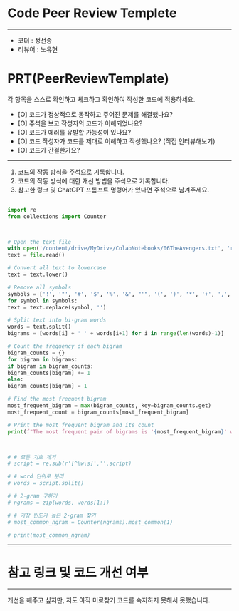 # Code Peer Review Templete
---
- 코더 : 정선종
- 리뷰어 : 노유현


# PRT(PeerReviewTemplate)

각 항목을 스스로 확인하고 체크하고 확인하여 작성한 코드에 적용하세요.

- [O] 코드가 정상적으로 동작하고 주어진 문제를 해결했나요?
- [O] 주석을 보고 작성자의 코드가 이해되었나요?
- [O] 코드가 에러를 유발할 가능성이 있나요?
- [O] 코드 작성자가 코드를 제대로 이해하고 작성했나요? (직접 인터뷰해보기)
- [O] 코드가 간결한가요?

---

1. 코드의 작동 방식을 주석으로 기록합니다.
2. 코드의 작동 방식에 대한 개선 방법을 주석으로 기록합니다.
3. 참고한 링크 및 ChatGPT 프롬프트 명령어가 있다면 주석으로 남겨주세요.
   
```python
   
import re
from collections import Counter



# Open the text file
with open('/content/drive/MyDrive/ColabNotebooks/06TheAvengers.txt', 'r') as file:
text = file.read()

# Convert all text to lowercase
text = text.lower()

# Remove all symbols
symbols = ['!', '"', '#', '$', '%', '&', "'", '(', ')', '*', '+', ',', '-', '.', '/', ':', ';', '<', '=', '>', '?', '@', '[', '\\', ']', '^', '_', '`', '{', '|', '}', '~', '\n', '\t']
for symbol in symbols:
text = text.replace(symbol, '')

# Split text into bi-gram words
words = text.split()
bigrams = [words[i] + ' ' + words[i+1] for i in range(len(words)-1)]

# Count the frequency of each bigram
bigram_counts = {}
for bigram in bigrams:
if bigram in bigram_counts:
bigram_counts[bigram] += 1
else:
bigram_counts[bigram] = 1

# Find the most frequent bigram
most_frequent_bigram = max(bigram_counts, key=bigram_counts.get)
most_frequent_count = bigram_counts[most_frequent_bigram]

# Print the most frequent bigram and its count
print(f"The most frequent pair of bigrams is '{most_frequent_bigram}' with a count of {most_frequent_count}.")



# # 모든 기호 제거
# script = re.sub(r'[^\w\s]','',script)

# # word 단위로 분리
# words = script.split()

# # 2-gram 구하기
# ngrams = zip(words, words[1:])

# # 가장 빈도가 높은 2-gram 찾기
# most_common_ngram = Counter(ngrams).most_common(1)

# print(most_common_ngram)
```

---

# 참고 링크 및 코드 개선 여부
---
개선을 해주고 싶지만, 저도 아직 미로찾기 코드를 숙지하지 못해서 못했습니다. 

